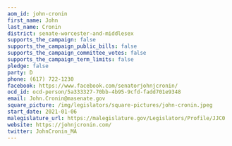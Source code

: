 ```yaml
---
aom_id: john-cronin
first_name: John
last_name: Cronin
district: senate-worcester-and-middlesex
supports_the_campaign: false
supports_the_campaign_public_bills: false
supports_the_campaign_committee_votes: false
supports_the_campaign_term_limits: false
pledge: false
party: D
phone: (617) 722-1230
facebook: https://www.facebook.com/senatorjohnjcronin/
ocd_id: ocd-person/5a333327-70bb-4b95-9cfd-fadd701e9348
email: John.Cronin@masenate.gov
square_picture: /img/legislators/square-pictures/john-cronin.jpeg
start_date: 2021-01-06
malegislature_url: https://malegislature.gov/Legislators/Profile/JJC0
website: https://johnjcronin.com/
twitter: JohnCronin_MA
---
```

